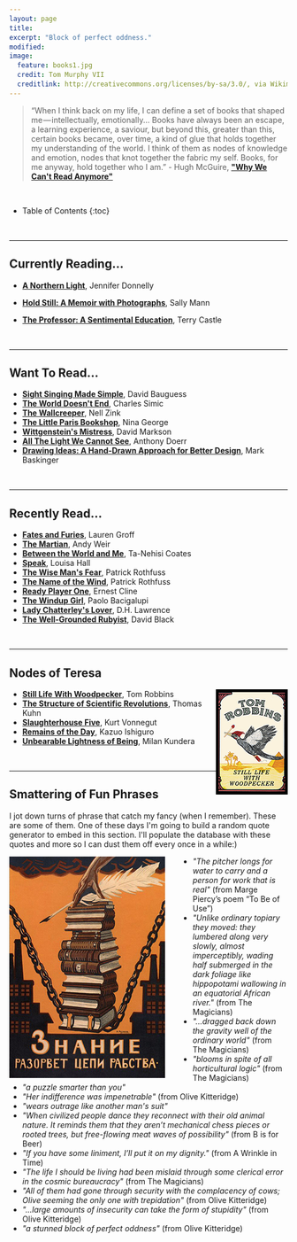 ```yaml
---
layout: page
title:
excerpt: "Block of perfect oddness."
modified:
image:
  feature: books1.jpg
  credit: Tom Murphy VII
  creditlink: http://creativecommons.org/licenses/by-sa/3.0/, via Wikimedia Commons
---
```


>“When I think back on my life, I can define a set of books that shaped me — intellectually, emotionally... Books have always been an escape, a learning experience, a saviour, but beyond this, greater than this, certain books became, over time, a kind of glue that holds together my understanding of the world. I think of them as nodes of knowledge and emotion, nodes that knot together the fabric my self. Books, for me anyway, hold together who I am.” - Hugh McGuire, [**"Why We Can't Read Anymore"**](https://medium.com/@hughmcguire/why-can-t-we-read-anymore-503c38c131fe)

<br/>

* Table of Contents
{:toc}

<br/>

---


## Currently Reading...

* [**A Northern Light**](http://www.amazon.com/Northern-Light-Jennifer-Donnelly/dp/0152053107/), Jennifer Donnelly
* [**Hold Still: A Memoir with Photographs**](http://www.amazon.com/Hold-Still-Photographs-Sally-Mann/dp/0316247766), Sally Mann

* [**The Professor: A Sentimental Education**](http://www.amazon.com/The-Professor-A-Sentimental-Education/dp/0061670928), Terry Castle

<!-- * [**All The Light We Cannot See**](http://www.amazon.com/All-Light-We-Cannot-See/dp/1476746583), Anthony Doerr -->


<!-- * <img style="padding-right: 20px" src="/images/javascript-and-jquery-book-cover.png">[**Javascript and JQuery**](http://javascriptbook.com/), Jon Duckett -->
<!-- * [**Jonathan Strange and Mr. Norrell**](http://en.wikipedia.org/wiki/Jonathan_Strange_%26_Mr_Norrell), Susanna Clarke - recommended to me by my friend Brian Glusman!
 -->

<br/>



---

## Want To Read...
* [**Sight Singing Made Simple**](http://www.amazon.com/Sight-Singing-Made-Simple-Book/dp/0793599733), David Bauguess
* [**The World Doesn't End**](http://www.amazon.com/The-World-Doesnt-Charles-Simic/dp/0156983508), Charles Simic
* [**The Wallcreeper**](http://www.amazon.com/The-Wallcreeper-Nell-Zink/dp/0989760715), Nell Zink
* [**The Little Paris Bookshop**](http://www.amazon.com/gp/product/0553418777), Nina George
* [**Wittgenstein's Mistress**](http://www.amazon.com/Wittgensteins-Mistress-David-Markson/dp/1564782115), David Markson
* [**All The Light We Cannot See**](http://www.amazon.com/All-Light-We-Cannot-See/dp/1476746583), Anthony Doerr
* [**Drawing Ideas: A Hand-Drawn Approach for Better Design**](http://www.amazon.com/Drawing-Ideas-Hand-Drawn-Approach-Better/dp/0385344627), Mark Baskinger


<!-- * [**Everyday Rails Testing with RSpec**](https://leanpub.com/everydayrailsrspec?utm_content=buffer6b50a&utm_medium=social&utm_source=twitter.com&utm_campaign=buffer), Aaron Sumner -->

<!-- * [**Capital in the 21st Century**](http://www.amazon.com/Capital-Twenty-First-Century-Thomas-Piketty/dp/067443000X), Thomas Picketty -->

<!-- * [**Git for Teams**](http://gitforteams.com/), Emma Jane Westby -->

<!-- Nicely Said: Writing for the Web with Style and Purpose -->

<!-- Riotous Assembly, Tom Sharpe -->

<!-- DEPT. OF SPECULATION, Jenny Offill -->

<!-- The Unfortunate Importance of Beauty, Amanda Filipacchi -->

<!-- Selfish, Shallow, and Self-Absorbed: Sixteen Writers on the Decision Not to Have Kids -->

<!-- Charles Taylor book at Tattered Cover -->

<!-- All the Birds in the Sky, Charlie Jane Anders -->



<br/>

---

## Recently Read...

<!-- 2016 -->



<!-- 2015 -->
* [**Fates and Furies**](http://www.amazon.com/Fates-Furies-Novel-Lauren-Groff/dp/1594634475), Lauren Groff
* [**The Martian**](http://www.amazon.com/Martian-Andy-Weir/dp/0553418025), Andy Weir
* [**Between the World and Me**](http://www.amazon.com/dp/0812993543), Ta-Nehisi Coates
* [**Speak**](http://www.amazon.com/gp/product/0062391194), Louisa Hall
* [**The Wise Man's Fear**](http://www.amazon.com/The-Wise-Mans-Fear-Kingkiller/dp/0756407915), Patrick Rothfuss
* [**The Name of the Wind**](http://www.amazon.com/Name-Wind-Kingkiller-Chronicle/dp/0756404746/ref=sr_1_1?s=books&ie=UTF8&qid=1437298364&sr=1-1&keywords=name+of+the+wind&pebp=1437298365619&perid=10FJZ4KEYJAPT3MYGPQR), Patrick Rothfuss
* [**Ready Player One**](http://www.amazon.com/Ready-Player-One-A-Novel/dp/0307887448), Ernest Cline
* [**The Windup Girl**](http://www.amazon.com/The-Windup-Girl-Paolo-Bacigalupi/dp/1597801585), Paolo Bacigalupi
* [**Lady Chatterley's Lover**](http://www.amazon.com/Lady-Chatterleys-Lover-Unexpurgated-Edition-ebook/dp/B003VPX1XY), D.H. Lawrence
* [**The Well-Grounded Rubyist**](http://www.manning.com/black2/), David Black

<!-- * [**Hugo and Rose: A Novel**](http://www.amazon.com/Hugo-Rose-Novel-Bridget-Foley/dp/1250055792), Bridget Foley -->

<br/>

---

## Nodes of Teresa


<img style="float: right; border: 5px solid black" src="/images/stilllife.jpg">

* [**Still Life With Woodpecker**](http://www.amazon.com/Still-Life-Woodpecker-Tom-Robbins/dp/0553348973), Tom Robbins
* [**The Structure of Scientific Revolutions**](http://en.wikipedia.org/wiki/The_Structure_of_Scientific_Revolutions), Thomas Kuhn
* [**Slaughterhouse Five**](http://www.amazon.com/Slaughterhouse-Five-Kurt-Vonnegut/dp/0440180295), Kurt Vonnegut
* [**Remains of the Day**](http://www.amazon.com/The-Remains-Day-Kazuo-Ishiguro/dp/0679731725), Kazuo Ishiguro
* [**Unbearable Lightness of Being**](http://www.amazon.com/Unbearable-Lightness-Being-Milan-Kundera/dp/0060932139), Milan Kundera

<br/>

---

## Smattering of Fun Phrases
I jot down turns of phrase that catch my fancy (when I remember). These are some of them. One of these days I'm going to build a random quote generator to embed in this section. I'll populate the database with these quotes and more so I can dust them off every once in a while:)

<img style="float: left; padding-right: 50px" src="/images/books-to-set-you-free.jpg" alt="Znaniye razorvet tsepi rabstva [Knowledge will break the chains of slavery], a poster by Alexei Radakov (1872-1942).">

* <em>"The pitcher longs for water to carry and a person for work that is real"</em> (from Marge Piercy’s poem “To Be of Use”)
* <em>"Unlike ordinary topiary they moved: they lumbered along very slowly, almost imperceptibly, wading half submerged in the dark foliage like hippopotami wallowing in an equatorial African river."</em> (from The Magicians)
* <em>"...dragged back down the gravity well of the ordinary world"</em> (from The Magicians)
* <em>"blooms in spite of all horticultural logic"</em> (from The Magicians)
* <em>"a puzzle smarter than you"</em>
* <em>"Her indifference was impenetrable"</em> (from Olive Kitteridge)
* <em>"wears outrage like another man's suit"</em>
* <em>"When civilized people dance they reconnect with their old animal nature. It reminds them that they aren’t mechanical chess pieces or rooted trees, but free-flowing meat waves of possibility"</em> (from B is for Beer)
* <em>"If you have some liniment, I’ll put it on my dignity."</em> (from A Wrinkle in Time)
* <em>"The life I should be living had been mislaid through some clerical error in the cosmic bureaucracy"</em> (from The Magicians)
* <em>"All of them had gone through security with the complacency of cows; Olive seeming the only one with trepidation"</em> (from Olive Kitteridge)
* <em>"...large amounts of insecurity can take the form of stupidity"</em> (from Olive Kitteridge)
* <em>"a stunned block of perfect oddness"</em> (from Olive Kitteridge)


